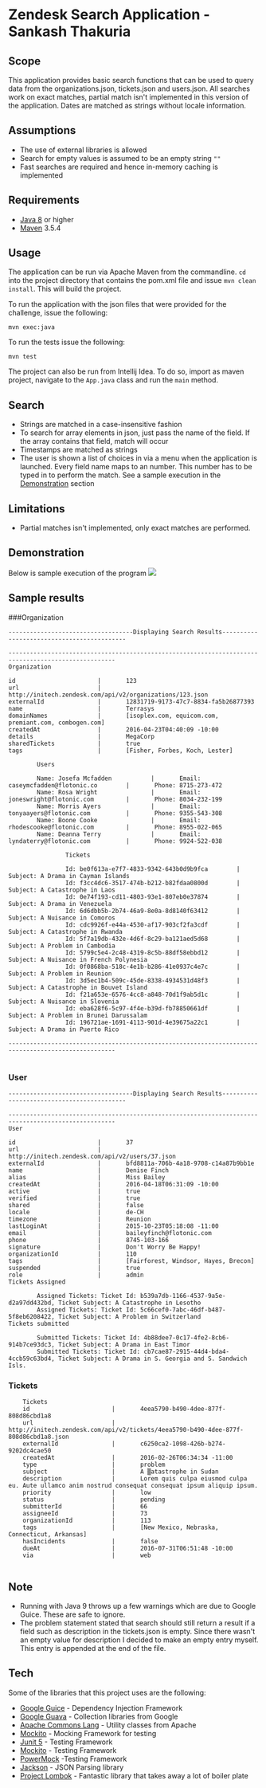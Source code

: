# Zendesk Search Application - Sankash Thakuria

## Scope
This application provides basic search functions that can be used to query data from the organizations.json, tickets.json and users.json. All searches work on exact matches, partial match isn't implemented in this version of the application. Dates are matched as strings without locale information.

## Assumptions
* The use of external libraries is allowed
* Search for empty values is assumed to be an empty string `""` 
* Fast searches are required and hence in-memory caching is implemented

## Requirements

* [Java 8](https://www.java.com/en/download/) or higher
* [Maven](https://maven.apache.org/) 3.5.4


## Usage

The application can be run via Apache Maven from the commandline. `cd` into the project directory that contains the pom.xml file and issue `mvn clean install`. This will build the project.

To run the application with the json files that were provided for the challenge, issue the following:

```shell
mvn exec:java
```
To run the tests issue the following:
```shell
mvn test
```

The project can also be run from Intellij Idea. To do so, import as maven project, navigate to the `App.java` class and run the `main` method.

 
## Search 

* Strings are matched in a case-insensitive fashion
* To search for array elements in json, just pass the name of the field. If the array contains that field, match will occur
* Timestamps are matched as strings
* The user is shown a list of choices in via a menu when the application is launched. Every field name maps to an number. This number has to be typed in to perform the match. See a sample execution in the [Demonstration](#Demonstration) section

## Limitations
* Partial matches isn't implemented, only exact matches are performed.

## Demonstration
Below is sample execution of the program
![](zdesk.gif)

## Sample results

###Organization


```shell
-----------------------------------Displaying Search Results-------------------------------------------

----------------------------------------------------------------------------------------------------
Organization

id                       |       123
url                      |       http://initech.zendesk.com/api/v2/organizations/123.json
externalId               |       12831719-9173-47c7-8834-fa5b26877393
name                     |       Terrasys
domainNames              |       [isoplex.com, equicom.com, premiant.com, combogen.com]
createdAt                |       2016-04-23T04:40:09 -10:00
details                  |       MegaCorp
sharedTickets            |       true
tags                     |       [Fisher, Forbes, Koch, Lester]

        Users

        Name: Josefa Mcfadden           |       Email: caseymcfadden@flotonic.co        |       Phone: 8715-273-472
        Name: Rosa Wright               |       Email: joneswright@flotonic.com         |       Phone: 8034-232-199
        Name: Morris Ayers              |       Email: tonyaayers@flotonic.com          |       Phone: 9355-543-308
        Name: Boone Cooke               |       Email: rhodescooke@flotonic.com         |       Phone: 8955-022-065
        Name: Deanna Terry              |       Email: lyndaterry@flotonic.com          |       Phone: 9924-522-038

                Tickets

                Id: be0f613a-e7f7-4833-9342-643b0d9b9fca        |       Subject: A Drama in Cayman Islands
                Id: f3cc4dc6-3517-474b-b212-b82fdaa0800d        |       Subject: A Catastrophe in Laos
                Id: 0e74f193-cd11-4803-93e1-807eb0e37874        |       Subject: A Drama in Venezuela
                Id: 6d6dbb5b-2b74-46a9-8e0a-8d8140f63412        |       Subject: A Nuisance in Comoros
                Id: cdc9926f-e44a-4530-af17-903cf2fa3cdf        |       Subject: A Catastrophe in Rwanda
                Id: 5f7a19db-432e-4d6f-8c29-ba121aed5d68        |       Subject: A Problem in Cambodia
                Id: 5799c5e4-2c48-4319-8c5b-88df58ebbd12        |       Subject: A Nuisance in French Polynesia
                Id: 0f0868ba-518c-4e1b-b286-41e0937c4e7c        |       Subject: A Problem in Reunion
                Id: 3d5ec1b4-509c-45de-8338-4934531d48f3        |       Subject: A Catastrophe in Bouvet Island
                Id: f21a653e-6576-4cc8-a848-70d1f9ab5d1c        |       Subject: A Nuisance in Slovenia
                Id: eba628f6-5c97-4f4e-b39d-fb78850661df        |       Subject: A Problem in Brunei Darussalam
                Id: 196721ae-1691-4113-901d-4e39675a22c1        |       Subject: A Drama in Puerto Rico

----------------------------------------------------------------------------------------------------


```

### User

```shell
-----------------------------------Displaying Search Results-------------------------------------------

----------------------------------------------------------------------------------------------------
User

id                       |       37
url                      |       http://initech.zendesk.com/api/v2/users/37.json
externalId               |       bfd8811a-706b-4a18-9708-c14a87b9bb1e
name                     |       Denise Finch
alias                    |       Miss Bailey
createdAt                |       2016-04-18T06:31:09 -10:00
active                   |       true
verified                 |       true
shared                   |       false
locale                   |       de-CH
timezone                 |       Reunion
lastLoginAt              |       2015-10-23T05:18:08 -11:00
email                    |       baileyfinch@flotonic.com
phone                    |       8745-103-166
signature                |       Don't Worry Be Happy!
organizationId           |       110
tags                     |       [Fairforest, Windsor, Hayes, Brecon]
suspended                |       true
role                     |       admin
Tickets Assigned

        Assigned Tickets: Ticket Id: b539a7db-1166-4537-9a5e-d2a97dd432bd, Ticket Subject: A Catastrophe in Lesotho
        Assigned Tickets: Ticket Id: 5c66cef0-7abc-46df-b487-5f8eb6208422, Ticket Subject: A Problem in Switzerland
Tickets submitted

        Submitted Tickets: Ticket Id: 4b88dee7-0c17-4fe2-8cb6-914b7ce93dc3, Ticket Subject: A Drama in East Timor
        Submitted Tickets: Ticket Id: cb7cae87-2915-44d4-bda4-4ccb59c63bd4, Ticket Subject: A Drama in S. Georgia and S. Sandwich Isls.
```

### Tickets   
```shell     
    Tickets
    id                       |       4eea5790-b490-4dee-877f-808d86cbd1a8
    url                      |       http://initech.zendesk.com/api/v2/tickets/4eea5790-b490-4dee-877f-808d86cbd1a8.json
    externalId               |       c6250ca2-1098-426b-b274-9202dc4cae50
    createdAt                |       2016-02-26T06:34:34 -11:00
    type                     |       problem
    subject                  |       A ▒atastrophe in Sudan
    description              |       Lorem quis culpa eiusmod culpa eu. Aute ullamco anim nostrud consequat consequat ipsum aliquip ipsum.
    priority                 |       low
    status                   |       pending
    submitterId              |       66
    assigneeId               |       73
    organizationId           |       113
    tags                     |       [New Mexico, Nebraska, Connecticut, Arkansas]
    hasIncidents             |       false
    dueAt                    |       2016-07-31T06:51:48 -10:00
    via                      |       web
    
```
## Note
* Running with Java 9 throws up a few warnings which are due to Google Guice. These are safe to ignore.
* The problem statement stated that search should still return a result if a field such as description in the tickets.json is empty. Since there wasn't an empty value  for description I decided to make an empty entry myself. This entry is appended at the end of the file.
## Tech

Some of the libraries that this project uses are the following:

* [Google Guice](https://github.com/google/guice) - Dependency Injection Framework
* [Google Guava](https://github.com/google/guava) - Collection libraries from Google
* [Apache Commons Lang](https://commons.apache.org/proper/commons-lang/) - Utility classes from Apache
* [Mockito](https://site.mockito.org/) - Mocking Framework for testing
* [Junit 5](https://junit.org/junit5/) - Testing Framework
* [Mockito](https://site.mockito.org/) - Testing Framework
* [PowerMock](https://github.com/powermock/powermock) -Testing Framework
* [Jackson](https://github.com/FasterXML/jackson) - JSON Parsing library
* [Project Lombok](https://projectlombok.org/) - Fantastic library that takes away a lot of boiler plate

